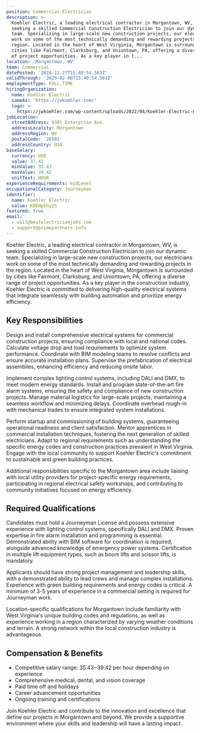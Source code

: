 ```yaml
---
position: Commercial Electrician
description: >-
  Koehler Electric, a leading electrical contractor in Morgantown, WV, is
  seeking a skilled Commercial Construction Electrician to join our dynamic
  team. Specializing in large-scale new construction projects, our electricians
  work on some of the most technically demanding and rewarding projects in the
  region. Located in the heart of West Virginia, Morgantown is surrounded by
  cities like Fairmont, Clarksburg, and Uniontown, PA, offering a diverse range
  of project opportunities. As a key player in t...
location: 'Morgantown, WV'
team: Commercial
datePosted: '2024-12-27T15:40:54.563Z'
validThrough: '2025-02-08T15:40:54.563Z'
employmentType: FULL_TIME
hiringOrganization:
  name: Koehler Electric
  sameAs: 'https://jwkoehler.com/'
  logo: >-
    https://jwkoehler.com/wp-content/uploads/2022/04/Koehler-Electric-Logo-2022-01.svg
jobLocation:
  streetAddress: 9381 Enterprise Ave.
  addressLocality: Morgantown
  addressRegion: WV
  postalCode: '26501'
  addressCountry: USA
baseSalary:
  currency: USD
  value: 37.42
  minValue: 35.43
  maxValue: 39.42
  unitText: HOUR
experienceRequirements: midLevel
occupationalCategory: Journeyman
identifier:
  name: Koehler Electric
  value: KOEHpkhyz5
featured: true
email:
  - will@bestelectricianjobs.com
  - support@primepartners.info
---
```




Koehler Electric, a leading electrical contractor in Morgantown, WV, is seeking a skilled Commercial Construction Electrician to join our dynamic team. Specializing in large-scale new construction projects, our electricians work on some of the most technically demanding and rewarding projects in the region. Located in the heart of West Virginia, Morgantown is surrounded by cities like Fairmont, Clarksburg, and Uniontown, PA, offering a diverse range of project opportunities. As a key player in the construction industry, Koehler Electric is committed to delivering high-quality electrical systems that integrate seamlessly with building automation and prioritize energy efficiency.

## Key Responsibilities

Design and install comprehensive electrical systems for commercial construction projects, ensuring compliance with local and national codes. Calculate voltage drop and load requirements to optimize system performance. Coordinate with BIM modeling teams to resolve conflicts and ensure accurate installation plans. Supervise the prefabrication of electrical assemblies, enhancing efficiency and reducing onsite labor.

Implement complex lighting control systems, including DALI and DMX, to meet modern energy standards. Install and program state-of-the-art fire alarm systems, ensuring the safety and compliance of new construction projects. Manage material logistics for large-scale projects, maintaining a seamless workflow and minimizing delays. Coordinate overhead rough-in with mechanical trades to ensure integrated system installations.

Perform startup and commissioning of building systems, guaranteeing operational readiness and client satisfaction. Mentor apprentices in commercial installation techniques, fostering the next generation of skilled electricians. Adapt to regional requirements such as understanding the specific energy codes and construction practices prevalent in West Virginia. Engage with the local community to support Koehler Electric's commitment to sustainable and green building practices.

Additional responsibilities specific to the Morgantown area include liaising with local utility providers for project-specific energy requirements, participating in regional electrical safety workshops, and contributing to community initiatives focused on energy efficiency.

## Required Qualifications

Candidates must hold a Journeyman License and possess extensive experience with lighting control systems, specifically DALI and DMX. Proven expertise in fire alarm installation and programming is essential. Demonstrated ability with BIM software for coordination is required, alongside advanced knowledge of emergency power systems. Certification in multiple lift equipment types, such as boom lifts and scissor lifts, is mandatory.

Applicants should have strong project management and leadership skills, with a demonstrated ability to lead crews and manage complex installations. Experience with green building requirements and energy codes is critical. A minimum of 3-5 years of experience in a commercial setting is required for Journeyman work.

Location-specific qualifications for Morgantown include familiarity with West Virginia's unique building codes and regulations, as well as experience working in a region characterized by varying weather conditions and terrain. A strong network within the local construction industry is advantageous.

## Compensation & Benefits

- Competitive salary range: $35.43-$39.42 per hour depending on experience
- Comprehensive medical, dental, and vision coverage
- Paid time off and holidays
- Career advancement opportunities
- Ongoing training and certifications

Join Koehler Electric and contribute to the innovation and excellence that define our projects in Morgantown and beyond. We provide a supportive environment where your skills and leadership will have a lasting impact.
